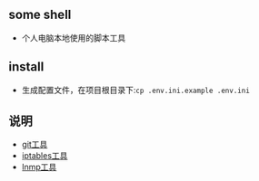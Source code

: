 ## some shell
* 个人电脑本地使用的脚本工具

## install
* 生成配置文件，在项目根目录下:`cp .env.ini.example .env.ini`

## 说明
* [git工具](./src/git)
* [iptables工具](./src/iptables)
* [lnmp工具](./src/lanmp)

